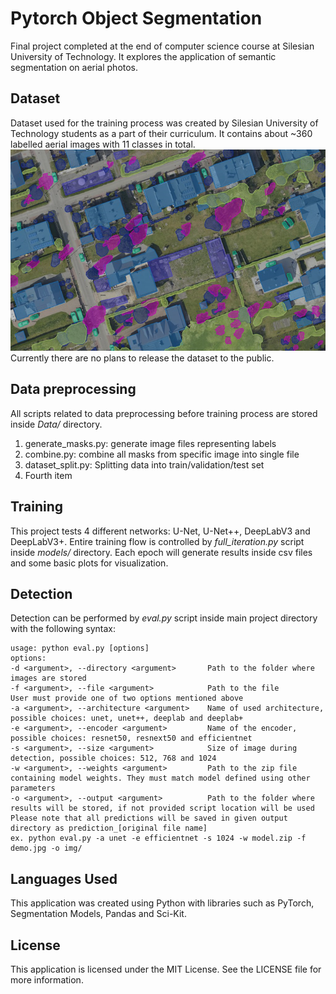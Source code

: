 # Pytorch Object Segmentation
Final project completed at the end of computer science course at Silesian University of Technology. It explores the application of semantic segmentation on aerial photos.

## Dataset
Dataset used for the training process was created by Silesian University of Technology students as a part of their curriculum. It contains about ~360 labelled aerial images with 11 classes in total.
![plot](./Assets/example_image.png) 
Currently there are no plans to release the dataset to the public.

## Data preprocessing
All scripts related to data preprocessing before training process are stored inside *Data/* directory.
<ol>
  <li>generate_masks.py: generate image files representing labels</li>
  <li>combine.py: combine all masks from specific image into single file</li>
  <li>dataset_split.py: Splitting data into train/validation/test set</li>
  <li>Fourth item</li>
</ol>

## Training
This project tests 4 different networks: U-Net, U-Net++, DeepLabV3 and DeepLabV3+. Entire training flow is controlled by *full_iteration.py* script inside *models/* directory. Each epoch will generate results inside csv files and some basic plots for visualization.

## Detection
Detection can be performed by *eval.py* script inside main project directory with the following syntax:
```
usage: python eval.py [options]
options:
-d <argument>, --directory <argument>       Path to the folder where images are stored
-f <argument>, --file <argument>            Path to the file
User must provide one of two options mentioned above
-a <argument>, --architecture <argument>    Name of used architecture, possible choices: unet, unet++, deeplab and deeplab+
-e <argument>, --encoder <argument>         Name of the encoder, possible choices: resnet50, resnext50 and efficientnet
-s <argument>, --size <argument>            Size of image during detection, possible choices: 512, 768 and 1024
-w <argument>, --weights <argument>         Path to the zip file containing model weights. They must match model defined using other parameters
-o <argument>, --output <argument>          Path to the folder where results will be stored, if not provided script location will be used
Please note that all predictions will be saved in given output directory as prediction_[original file name]
ex. python eval.py -a unet -e efficientnet -s 1024 -w model.zip -f demo.jpg -o img/

```

## Languages Used

This application was created using Python with libraries such as PyTorch, Segmentation Models, Pandas and Sci-Kit.

## License

This application is licensed under the MIT License. See the LICENSE file for more information.
